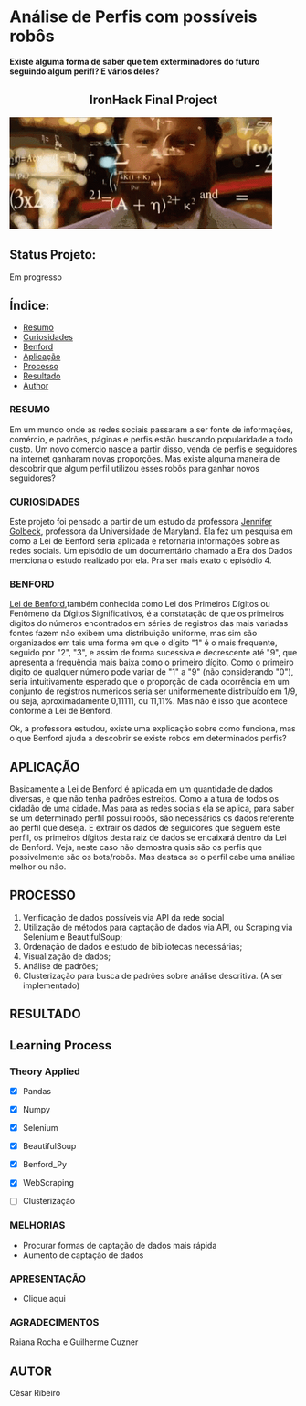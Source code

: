 # Análise de Perfis com possíveis robôs
**Existe alguma forma de saber que tem exterminadores do futuro seguindo algum perifl? E vários deles?**
<h2 align="center">IronHack Final Project</h2>

![](math.gif)

## Status Projeto:
Em progresso

## Índice:
- [Resumo](#Resumo)
- [Curiosidades](#Curiosidades)
- [Benford](#Benford)
- [Aplicação](#Aplicação)
- [Processo](#Processo)
- [Resultado](#Resultado)
- [Author](#Author)


### RESUMO

Em um mundo onde as redes sociais passaram a ser fonte de informações, comércio, e padrões, páginas e perfis estão buscando popularidade a todo custo.
Um novo comércio nasce a partir disso, venda de perfis e seguidores na internet ganharam novas proporções.
Mas existe alguma maneira de descobrir que algum perfil utilizou esses robôs para ganhar novos seguidores?

### CURIOSIDADES 

Este projeto foi pensado a partir de um estudo da professora <a href="https://en.wikipedia.org/wiki/Jen_Golbeck">Jennifer Golbeck</a>, professora da Universidade de Maryland.
Ela fez um pesquisa em como a Lei de Benford seria aplicada e retornaria informações sobre as redes sociais.
Um episódio de um documentário chamado a Era dos Dados menciona o estudo realizado por ela. Pra ser mais exato o episódio 4.

### BENFORD

<a href="https://en.wikipedia.org/wiki/Benford%27s_law">Lei de Benford</a>,também conhecida como Lei dos Primeiros Dígitos ou Fenômeno da
Dígitos Significativos, é a constatação de que os primeiros dígitos do números encontrados em séries de registros das mais variadas fontes fazem
não exibem uma distribuição uniforme, mas sim são organizados em tais uma forma em que o dígito "1" é o mais frequente, seguido por "2",
"3", e assim de forma sucessiva e decrescente até "9", que apresenta a frequência mais baixa como o primeiro dígito.
Como o primeiro dígito de qualquer número pode variar de "1" a "9" (não considerando "0"), seria intuitivamente esperado que o
proporção de cada ocorrência em um conjunto de registros numéricos seria ser uniformemente distribuído em 1/9, ou seja, aproximadamente 0,11111,
ou 11,11%. Mas não é isso que acontece conforme a Lei de Benford.

Ok, a professora estudou, existe uma explicação sobre como funciona, mas o que Benford ajuda a descobrir se existe robos em determinados perfis?


## APLICAÇÃO

Basicamente a Lei de Benford é aplicada em um quantidade de dados diversas, e que não tenha padrões estreitos. Como a altura de todos os cidadão de uma cidade.
Mas para as redes sociais ela se aplica, para saber se um determinado perfil possui robôs, são necessários os dados referente ao perfil que deseja.
E extrair os dados de seguidores que seguem este perfil, os primeiros dígitos desta raiz de dados se encaixará dentro da Lei de Benford.
Veja, neste caso não demostra quais são os perfis que possivelmente são os bots/robôs. Mas destaca se o perfil cabe uma análise melhor ou não.

## PROCESSO
1. Verificação de dados possíveis via API da rede social
2. Utilização de métodos para captação de dados via API, ou Scraping via Selenium e BeautifulSoup;
3. Ordenação de dados e estudo de bibliotecas necessárias;
4. Visualização de dados;
5. Análise de padrões;
6. Clusterização para busca de padrões sobre análise descritiva. (A ser implementado)


## RESULTADO

## Learning Process
### Theory Applied
- [x] Pandas <br>
- [x] Numpy<br>
- [x] Selenium<br>
- [x] BeautifulSoup<br>
- [x] Benford_Py<br>
- [x] WebScraping <br>
- [ ] Clusterização<br>


### MELHORIAS
- Procurar formas de captação de dados mais rápida
- Aumento de captação de dados

### APRESENTAÇÃO
- <a hreh="https://drive.google.com/file/d/1q8-2ZN7VcGTz1j6knSK-woAD2H-UqMf2/view?usp=sharing">Clique aqui</a>

### AGRADECIMENTOS

Raiana Rocha e Guilherme Cuzner

## AUTOR
César Ribeiro
